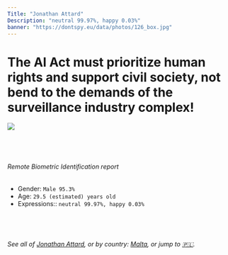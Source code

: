 ```yaml
---
Title: "Jonathan Attard"
Description: "neutral 99.97%, happy 0.03%"
banner: "https://dontspy.eu/data/photos/126_box.jpg"
---
```


# The AI Act must prioritize human rights and support civil society, not bend to the demands of the surveillance industry complex!

<link rel="stylesheet" type="text/css" href="/css/blog.css" />

<div class="is-fake" hidden>

_This image is **clearly fake**_, yet we [continue to collect them because the AI Act negotiations](/blog/why-deepfake/) are heading in a direction that will only make people's lives more complicated. For a more in-depth explanation, read: [Double threat: why losing the battle against Face Biometrics would fuel the proliferation of deepfakes](/blog/the-dual-threat-how-losing-the-biometric-battle-fuels-deepfake-proliferation/).


</div>

<!-- <img src="https://dontspy.eu/data/photos/54_box.jpg" /> -->
<img src="https://dontspy.eu/data/photos/126_box.jpg" />

## <br>

###### Remote Biometric Identification report

* <span class="label">Gender:</span> `Male 95.3%`
* <span class="label">Age:</span> `29.5 (estimated) years old`
* <span class="label">Expressions::</span> `neutral 99.97%, happy 0.03%`

## <br>

###### See all of [Jonathan Attard](/policymaker#Jonathan%20Attard), or by country: [Malta](/country#Malta), or jump to [🇵🇱](/x/158).

## <br>
